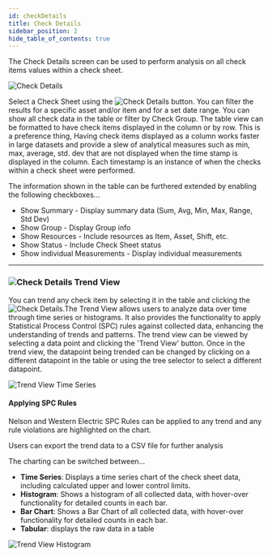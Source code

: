 ```yaml
---
id: checkDetails
title: Check Details
sidebar_position: 2
hide_table_of_contents: true
---
```

The Check Details screen can be used to perform analysis on all check items values within a check sheet. 

![Check Details](/img/quality/checkDetails.png)

Select a Check Sheet using the ![Check Details](/img/quality/selectCheckSheetButton.png) button. You can filter the results for a specific asset and/or item and for a set date range.
You can show all check data in the table or filter by Check Group. The table view can be formatted to have check items displayed in the column or by row. This is a preference thing, Having check items displayed as a column works faster in large datasets
and provide a slew of analytical measures such as min, max, average, std. dev that are not displayed when the time stamp is displayed in the column. Each timestamp is an instance of when the checks
within a check sheet were performed.

The information shown in the table can be furthered extended by enabling the following checkboxes...
- Show Summary  - Display summary data (Sum, Avg, Min, Max, Range, Std Dev)
- Show Group - Display Group info
- Show Resources - Include resources as Item, Asset, Shift, etc.
- Show Status - Include Check Sheet status
- Show individual Measurements - Display individual measurements 

***
### ![Check Details](/img/quality/trendButton.png) Trend View

You can trend any check item by selecting it in the table and clicking the ![Check Details](/img/quality/trendButton.png).The Trend View allows users to analyze data over time through time series or histograms. It also provides the functionality to apply Statistical Process Control (SPC) rules against collected data, enhancing the understanding of trends and patterns.
The trend view can be viewed by selecting a data point and clicking the 'Trend View' button. Once in the trend view, the datapoint being trended can be changed by clicking on a different datapoint
in the table or using the tree selector to select a different datapoint.

![Trend View Time Series](/img/quality/spcChart.png)

#### Applying SPC Rules
Nelson and Western Electric SPC Rules can be applied to any trend and any rule violations are highlighted on the chart.

Users can export the trend data to a CSV file for further analysis

The charting can be switched between...
* **Time Series**: Displays a time series chart of the check sheet data, including calculated upper and lower control limits.
* **Histogram**: Shows a histogram of all collected data, with hover-over functionality for detailed counts in each bar.
* **Bar Chart**: Shows a Bar Chart of all collected data, with hover-over functionality for detailed counts in each bar.
* **Tabular**: displays the raw data in a table

![Trend View Histogram](/img/quality-analysis-trend-view2.png)